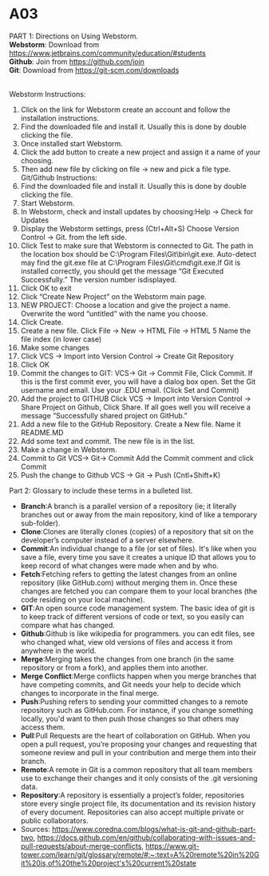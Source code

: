 # A03
PART 1: Directions on Using Webstorm.
<br>**Webstorm**: Download from https://www.jetbrains.com/community/education/#students
<br>**Github**: Join from https://github.com/join
<br>**Git**: Download from https://git-scm.com/downloads

<br>Webstorm Instructions:
1. Click on the link for Webstorm create an account and follow the installation instructions.
2. Find the downloaded file and install it. Usually this is done by double clicking the file. 
4. Once installed start Webstorm.
5. Click the add button to create a new project and assign it a name of your choosing.
6. Then add new file by clicking on file -> new and pick a file type.
<br>Git/Github Instructions:
1. Find the downloaded file and install it. Usually this is done by double clicking the file. 
2. Start Webstorm.
3. In Webstorm, check and install updates by choosing:Help -> Check for Updates
4. Display the Webstorm settings, press (Ctrl+Alt+S) Choose Version Control -> Git. from the left side.
5. Click Test to make sure that Webstorm is connected to Git. The path in the location box should be C:\Program Files\Git\bin\git.exe. Auto-detect may find the git.exe file at C:\Program Files\Git\cmd\git.exe.If Git is installed correctly, you should get the message “Git Executed Successfully.” The version number isdisplayed.
6. Click OK to exit
7. Click “Create New Project” on the Webstorm main page.
8. NEW PROJECT: Choose a location and give the project a name. Overwrite the word “untitled” with the name you choose. 
9. Click Create.
10. Create a new file. Click File -> New -> HTML File -> HTML 5 Name the file index (in lower case)
11. Make some changes
12. Click VCS -> Import into Version Control -> Create Git Repository
13. Click OK
14. Commit the changes to GIT: VCS-> Git -> Commit File, Click Commit. If this is the first commit ever, you will have a dialog box open. Set the Git username and email. Use your .EDU email.  (Click Set and Commit)
15. Add the project to GITHUB Click VCS -> Import into Version Control -> Share Project on Github, Click Share. If all goes well you will receive a message “Successfully shared project on GitHub.”
16. Add a new file to the GitHub Repository. Create a New file. Name it README.MD 
17. Add some text and commit. The new file is in the list.
18. Make a change in Webstorm. 
19. Commit to Git VCS-> Git-> Commit Add the Commit comment and click Commit
20. Push the change to Github VCS -> Git -> Push (Cntl+Shift+K)


Part 2: Glossary to include these terms in a bulleted list.

* **Branch**:A branch is a parallel version of a repository (ie; it literally branches out or away from the main repository, kind of like a temporary sub-folder). 
* **Clone**:Clones are literally clones (copies) of a repository that sit on the developer’s computer instead of a server elsewhere.  
* **Commit**:An individual change to a file (or set of files). It's like when you save a file, every time you save it creates a unique ID that allows you to keep record of what changes were made when and by who. 
* **Fetch**:Fetching refers to getting the latest changes from an online repository (like GitHub.com) without merging them in. Once these changes are fetched you can compare them to your local branches (the code residing on your local machine).  
* **GIT**:An open source code management system. The basic idea of git is to keep track of different versions of code or text, so you easily can compare what has changed. 
* **Github**:Github is like wikipedia for programmers. you can edit files, see who changed what, view old versions of files and access it from anywhere in the world. 
* **Merge**:Merging takes the changes from one branch (in the same repository or from a fork), and applies them into another.  
* **Merge Conflict**:Merge conflicts happen when you merge branches that have competing commits, and Git needs your help to decide which changes to incorporate in the final merge.  
* **Push**:Pushing refers to sending your committed changes to a remote repository such as GitHub.com. For instance, if you change something locally, you'd want to then push those changes so that others may access them.  
* **Pull**:Pull Requests are the heart of collaboration on GitHub. When you open a pull request, you’re proposing your changes and requesting that someone review and pull in your contribution and merge them into their branch.  
* **Remote**:A remote in Git is a common repository that all team members use to exchange their changes and it only consists of the .git versioning data.  
* **Repository**:A repository is essentially a project’s folder, repositories store every single project file, its documentation and its revision history of every document. Repositories can also accept multiple private or public collaborators.
* Sources: https://www.coredna.com/blogs/what-is-git-and-github-part-two,
https://docs.github.com/en/github/collaborating-with-issues-and-pull-requests/about-merge-conflicts,
https://www.git-tower.com/learn/git/glossary/remote/#:~:text=A%20remote%20in%20Git%20is,of%20the%20project's%20current%20state

